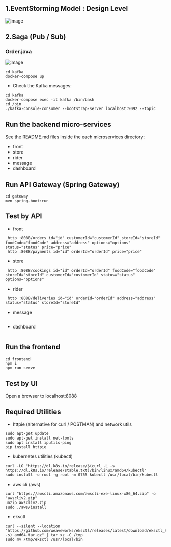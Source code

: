 # 

## 1.EventStorming Model : Design Level
![image](https://github.com/suchankim/DeliveryService/assets/26198168/1ade2296-8f60-473b-a136-c1cf907ccfb0)

## 2.Saga (Pub / Sub)
### Order.java
![image](https://github.com/suchankim/DeliveryService/assets/26198168/a6c8d959-cac3-4bdc-bebf-ca3a92018634)
```
cd kafka
docker-compose up
```
- Check the Kafka messages:
```
cd kafka
docker-compose exec -it kafka /bin/bash
cd /bin
./kafka-console-consumer --bootstrap-server localhost:9092 --topic
```

## Run the backend micro-services
See the README.md files inside the each microservices directory:

- front
- store
- rider
- message
- dashboard


## Run API Gateway (Spring Gateway)
```
cd gateway
mvn spring-boot:run
```

## Test by API
- front
```
 http :8088/orders id="id" customerId="customerId" storeId="storeId" foodCode="foodCode" address="address" options="options" status="status" price="price" 
 http :8088/payments id="id" orderId="orderId" price="price" 
```
- store
```
 http :8088/cookings id="id" orderId="orderId" foodCode="foodCode" storeId="storeId" customerId="customerId" status="status" options="options" 
```
- rider
```
 http :8088/deliveries id="id" orderId="orderId" address="address" status="status" storeId="storeId" 
```
- message
```
```
- dashboard
```
```


## Run the frontend
```
cd frontend
npm i
npm run serve
```

## Test by UI
Open a browser to localhost:8088

## Required Utilities

- httpie (alternative for curl / POSTMAN) and network utils
```
sudo apt-get update
sudo apt-get install net-tools
sudo apt install iputils-ping
pip install httpie
```

- kubernetes utilities (kubectl)
```
curl -LO "https://dl.k8s.io/release/$(curl -L -s https://dl.k8s.io/release/stable.txt)/bin/linux/amd64/kubectl"
sudo install -o root -g root -m 0755 kubectl /usr/local/bin/kubectl
```

- aws cli (aws)
```
curl "https://awscli.amazonaws.com/awscli-exe-linux-x86_64.zip" -o "awscliv2.zip"
unzip awscliv2.zip
sudo ./aws/install
```

- eksctl 
```
curl --silent --location "https://github.com/weaveworks/eksctl/releases/latest/download/eksctl_$(uname -s)_amd64.tar.gz" | tar xz -C /tmp
sudo mv /tmp/eksctl /usr/local/bin
```


